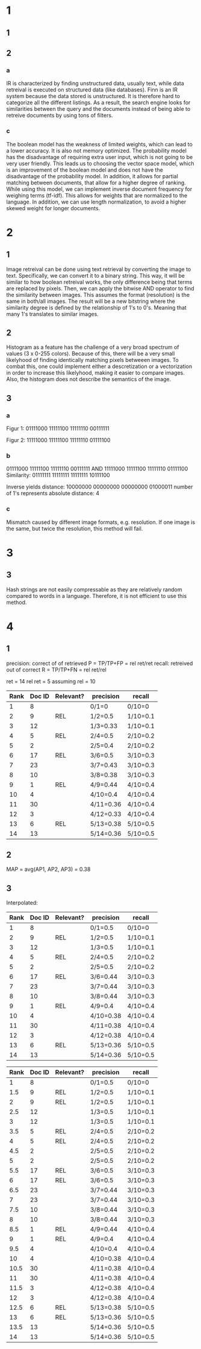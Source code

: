 # 1
## 1

## 2
### a
IR is characterized by finding unstructured data, usually text, while data retreival is executed on structured data (like databases). Finn is an IR system because the data stored is unstructured. It is therefore hard to categorize all the different listings. As a result, the search engine looks for similarities between the query and the documents instead of being able to retreive documents by using tons of filters.

### c
The boolean model has the weakness of limited weights, which can lead to a lower accuracy. It is also not memory optimized. The probability model has the disadvantage of requiring extra user input, which is not going to be very user friendly. This leads us to choosing the vector space model, which is an improvement of the boolean model and does not have the disadvantage of the probability model. In addition, it allows for partial matching between documents, that allow for a higher degree of ranking. While using this model, we can implement inverse document frequency for weighing terms (tf-idf). This allows for weights that are normalized to the language. In addition, we can use length normalization, to avoid a higher skewed weight for longer documents. 

# 2
## 1
Image retreival can be done using text retrieval by converting the image to text. Specifically, we can convert it to a binary string. This way, it will be similar to how boolean retreival works, the only difference being that terms are replaced by pixels. Then, we can apply the bitwise AND operator to find the similarity between images. This assumes the format (resolution) is the same in both/all images. The result will be a new bitstring where the similarity degree is defined by the relationship of 1's to 0's. Meaning that many 1's translates to similar images. 

## 2
Histogram as a feature has the challenge of a very broad spectrum of values (3 x 0-255 colors). Because of this, there will be a very small likelyhood of finding identically matching pixels betweeen images. To combat this, one could implement either a descretization or a vectorization in order to increase this likelyhood, making it easier to compare images.
Also, the histogram does not describe the semantics of the image.

## 3
### a
Figur 1:
01111000 
11111100 
11111110 
00111111

Figur 2:
11111000
11111100
11111110
01111100

### b
01111000 11111100 11111110 00111111
AND
11111000 11111100 11111110 01111100
Similarity:
01111111 11111111 11111111 10111100

Inverse yields distance:
10000000 00000000 00000000 01000011
number of 1's represents absolute distance:
4

### c
Mismatch caused by different image formats, e.g. resolution. If one image is the same, but twice the resolution, this method will fail.

# 3
## 3
Hash strings are not easily compressable as they are relatively random compared to words in a language. Therefore, it is not efficient to use this method.

# 4
## 1
precision: correct of of retrieved
P = TP/TP+FP = rel ret/ret
recall: retreived out of correct
R = TP/TP+FN = rel ret/rel

ret = 14
rel ret = 5
assuming rel = 10

| Rank | Doc ID | Relevant? | precision | recall   |
|------|--------|-----------|-----------|----------|
| 1    | 8      |           | 0/1=0     | 0/10=0   |
| 2    | 9      | REL       | 1/2=0.5   | 1/10=0.1 |
| 3    | 12     |           | 1/3=0.33  | 1/10=0.1 |
| 4    | 5      | REL       | 2/4=0.5   | 2/10=0.2 |
| 5    | 2      |           | 2/5=0.4   | 2/10=0.2 |
| 6    | 17     | REL       | 3/6=0.5   | 3/10=0.3 |
| 7    | 23     |           | 3/7=0.43  | 3/10=0.3 |
| 8    | 10     |           | 3/8=0.38  | 3/10=0.3 |
| 9    | 1      | REL       | 4/9=0.44  | 4/10=0.4 |
| 10   | 4      |           | 4/10=0.4  | 4/10=0.4 |
| 11   | 30     |           | 4/11=0.36 | 4/10=0.4 |
| 12   | 3      |           | 4/12=0.33 | 4/10=0.4 |
| 13   | 6      | REL       | 5/13=0.38 | 5/10=0.5 |
| 14   | 13     |           | 5/14=0.36 | 5/10=0.5 |

## 2
MAP = avg(AP1, AP2, AP3) = 0.38

## 3
Interpolated:

| Rank | Doc ID | Relevant? | precision | recall   |
|------|--------|-----------|-----------|----------|
| 1    | 8      |           | 0/1=0.5     | 0/10=0   |
| 2    | 9      | REL       | 1/2=0.5   | 1/10=0.1 |
| 3    | 12     |           | 1/3=0.5  | 1/10=0.1 |
| 4    | 5      | REL       | 2/4=0.5   | 2/10=0.2 |
| 5    | 2      |           | 2/5=0.5   | 2/10=0.2 |
| 6    | 17     | REL       | 3/6=0.44   | 3/10=0.3 |
| 7    | 23     |           | 3/7=0.44  | 3/10=0.3 |
| 8    | 10     |           | 3/8=0.44  | 3/10=0.3 |
| 9    | 1      | REL       | 4/9=0.4  | 4/10=0.4 |
| 10   | 4      |           | 4/10=0.38  | 4/10=0.4 |
| 11   | 30     |           | 4/11=0.38 | 4/10=0.4 |
| 12   | 3      |           | 4/12=0.38 | 4/10=0.4 |
| 13   | 6      | REL       | 5/13=0.36 | 5/10=0.5 |
| 14   | 13     |           | 5/14=0.36 | 5/10=0.5 |

| Rank | Doc ID | Relevant? | precision | recall   |
|------|--------|-----------|-----------|----------|
| 1    | 8      |           | 0/1=0.5   | 0/10=0   |
| 1.5  | 9      | REL       | 1/2=0.5   | 1/10=0.1 |
| 2    | 9      | REL       | 1/2=0.5   | 1/10=0.1 |
| 2.5  | 12     |           | 1/3=0.5   | 1/10=0.1 |
| 3    | 12     |           | 1/3=0.5   | 1/10=0.1 |
| 3.5  | 5      | REL       | 2/4=0.5   | 2/10=0.2 |
| 4    | 5      | REL       | 2/4=0.5   | 2/10=0.2 |
| 4.5  | 2      |           | 2/5=0.5   | 2/10=0.2 |
| 5    | 2      |           | 2/5=0.5   | 2/10=0.2 |
| 5.5  | 17     | REL       | 3/6=0.5   | 3/10=0.3 |
| 6    | 17     | REL       | 3/6=0.5   | 3/10=0.3 |
| 6.5  | 23     |           | 3/7=0.44  | 3/10=0.3 |
| 7    | 23     |           | 3/7=0.44  | 3/10=0.3 |
| 7.5  | 10     |           | 3/8=0.44  | 3/10=0.3 |
| 8    | 10     |           | 3/8=0.44  | 3/10=0.3 |
| 8.5  | 1      | REL       | 4/9=0.44  | 4/10=0.4 |
| 9    | 1      | REL       | 4/9=0.4   | 4/10=0.4 |
| 9.5  | 4      |           | 4/10=0.4  | 4/10=0.4 |
| 10   | 4      |           | 4/10=0.38 | 4/10=0.4 |
| 10.5 | 30     |           | 4/11=0.38 | 4/10=0.4 |
| 11   | 30     |           | 4/11=0.38 | 4/10=0.4 |
| 11.5 | 3      |           | 4/12=0.38 | 4/10=0.4 |
| 12   | 3      |           | 4/12=0.38 | 4/10=0.4 |
| 12.5 | 6      | REL       | 5/13=0.38 | 5/10=0.5 |
| 13   | 6      | REL       | 5/13=0.36 | 5/10=0.5 |
| 13.5 | 13     |           | 5/14=0.36 | 5/10=0.5 |
| 14   | 13     |           | 5/14=0.36 | 5/10=0.5 |


